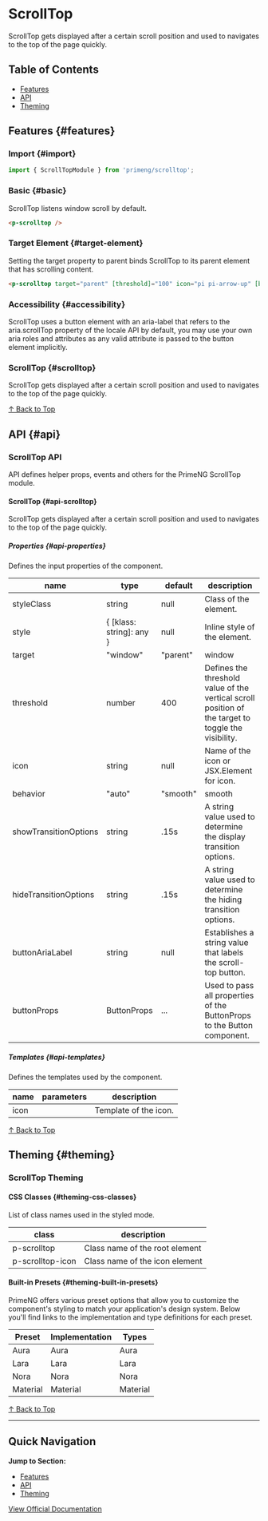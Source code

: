 # ScrollTop

ScrollTop gets displayed after a certain scroll position and used to navigates to the top of the page quickly.

## Table of Contents

- [Features](#features)
- [API](#api)
- [Theming](#theming)

## Features {#features}

### Import {#import}

```typescript
import { ScrollTopModule } from 'primeng/scrolltop';
```

### Basic {#basic}

ScrollTop listens window scroll by default.

```html
<p-scrolltop />
```

### Target Element {#target-element}

Setting the target property to parent binds ScrollTop to its parent element that has scrolling content.

```html
<p-scrolltop target="parent" [threshold]="100" icon="pi pi-arrow-up" [buttonProps]="{ severity: 'contrast', raised: true, rounded: true }" />
```

### Accessibility {#accessibility}

ScrollTop uses a button element with an aria-label that refers to the aria.scrollTop property of the locale API by default, you may use your own aria roles and attributes as any valid attribute is passed to the button element implicitly.

### ScrollTop {#scrolltop}

ScrollTop gets displayed after a certain scroll position and used to navigates to the top of the page quickly.

[↑ Back to Top](#table-of-contents)

## API {#api}

### ScrollTop API

API defines helper props, events and others for the PrimeNG ScrollTop module.

#### ScrollTop {#api-scrolltop}

ScrollTop gets displayed after a certain scroll position and used to navigates to the top of the page quickly.

##### Properties {#api-properties}

Defines the input properties of the component.

| name | type | default | description |
| --- | --- | --- | --- |
| styleClass | string | null | Class of the element. |
| style | { [klass: string]: any } | null | Inline style of the element. |
| target | "window" | "parent" | window | Target of the ScrollTop. |
| threshold | number | 400 | Defines the threshold value of the vertical scroll position of the target to toggle the visibility. |
| icon | string | null | Name of the icon or JSX.Element for icon. |
| behavior | "auto" | "smooth" | smooth | Defines the scrolling behavior, "smooth" adds an animation and "auto" scrolls with a jump. |
| showTransitionOptions | string | .15s | A string value used to determine the display transition options. |
| hideTransitionOptions | string | .15s | A string value used to determine the hiding transition options. |
| buttonAriaLabel | string | null | Establishes a string value that labels the scroll-top button. |
| buttonProps | ButtonProps | ... | Used to pass all properties of the ButtonProps to the Button component. |

##### Templates {#api-templates}

Defines the templates used by the component.

| name | parameters | description |
| --- | --- | --- |
| icon |  | Template of the icon. |

[↑ Back to Top](#table-of-contents)

## Theming {#theming}

### ScrollTop Theming

#### CSS Classes {#theming-css-classes}

List of class names used in the styled mode.

| class | description |
| --- | --- |
| p-scrolltop | Class name of the root element |
| p-scrolltop-icon | Class name of the icon element |

#### Built-in Presets {#theming-built-in-presets}

PrimeNG offers various preset options that allow you to customize the component's styling to match your application's design system. Below you'll find links to the implementation and type definitions for each preset.

| Preset | Implementation | Types |
| --- | --- | --- |
| Aura | Aura | Aura |
| Lara | Lara | Lara |
| Nora | Nora | Nora |
| Material | Material | Material |

[↑ Back to Top](#table-of-contents)

---

## Quick Navigation

**Jump to Section:**
- [Features](#features)
- [API](#api)
- [Theming](#theming)

[View Official Documentation](https://primeng.org/scrolltop)
